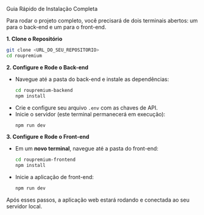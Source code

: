 Guia Rápido de Instalação Completa

Para rodar o projeto completo, você precisará de dois terminais abertos: um para o back-end e um para o front-end.

**1. Clone o Repositório**
```bash
git clone <URL_DO_SEU_REPOSITORIO>
cd roupremium
```

**2. Configure e Rode o Back-end**
* Navegue até a pasta do back-end e instale as dependências:
  ```bash
  cd roupremium-backend
  npm install
  ```
* Crie e configure seu arquivo `.env` com as chaves de API.
* Inicie o servidor (este terminal permanecerá em execução):
  ```bash
  npm run dev
  ```

**3. Configure e Rode o Front-end**
* Em um **novo terminal**, navegue até a pasta do front-end:
  ```bash
  cd roupremium-frontend
  npm install
  ```
* Inicie a aplicação de front-end:
  ```bash
  npm run dev
  ```

Após esses passos, a aplicação web estará rodando e conectada ao seu servidor local.
